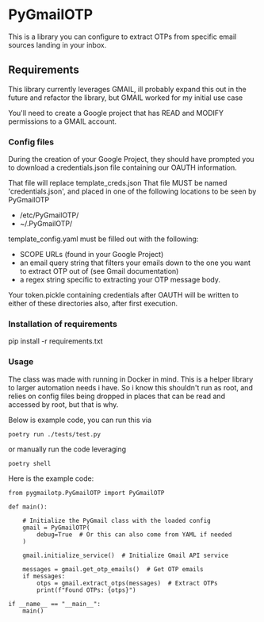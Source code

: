 # PyGmailOTP
This is a library you can configure to extract OTPs from specific email sources landing in your inbox.

## Requirements
This library currently leverages GMAIL, ill probably expand this out in the future and refactor the library, but GMAIL worked for my initial use case

You'll need to create a Google project that has READ and MODIFY permissions to a GMAIL account.

### Config files

During the creation of your Google Project, they should have prompted you to download a credentials.json file containing our OAUTH information.

That file will replace template_creds.json 
That file MUST be named 'credentials.json', and placed in one of the following locations to be seen by PyGmailOTP
* /etc/PyGmailOTP/
* ~/.PyGmailOTP/

template_config.yaml must be filled out with the following:
* SCOPE URLs (found in your Google Project) 
* an email query string that filters your emails down to the one you want to extract OTP out of (see Gmail documentation)
* a regex string specific to extracting your OTP message body. 



Your token.pickle containing credentials after OAUTH will be written to either of these directories also, after first execution.

### Installation of requirements
pip install -r requirements.txt


### Usage

The class was made with running in Docker in mind. This is a helper library to larger automation needs i have. So i know this shouldn't run as root, and relies on config files being dropped in places that can be read and accessed by root, but that is why.


Below is example code, you can run this via 
```
poetry run ./tests/test.py
```

or manually run the code leveraging

```
poetry shell
```
Here is the example code: 

```
from pygmailotp.PyGmailOTP import PyGmailOTP

def main():

    # Initialize the PyGmail class with the loaded config
    gmail = PyGmailOTP(
        debug=True  # Or this can also come from YAML if needed
    )

    gmail.initialize_service()  # Initialize Gmail API service

    messages = gmail.get_otp_emails()  # Get OTP emails
    if messages:
        otps = gmail.extract_otps(messages)  # Extract OTPs
        print(f"Found OTPs: {otps}")

if __name__ == "__main__":
    main()
```
